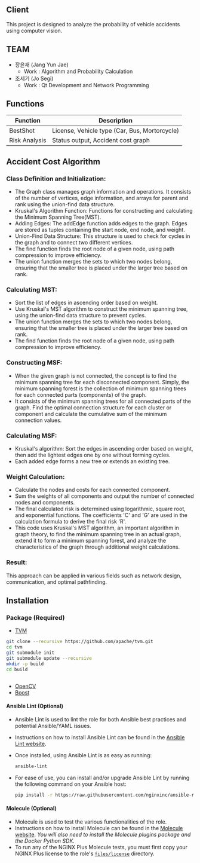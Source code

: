 ## Client
This project is designed to analyze the probability of vehicle accidents using computer vision.

## TEAM
- 장윤재 (Jang Yun Jae)
  - Work : Algorithm and Probability Calculation
- 조세기 (Jo Segi)
  - Work : Qt Development and Network Programming

## Functions

| Function | Description |
|---------|--------------|
| BestShot |  License, Vehicle type (Car, Bus, Mortorcycle)
| Risk Analysis | Status output, Accident cost graph |

## Accident Cost Algorithm
### Class Definition and Initialization:
- The Graph class manages graph information and operations. It consists of the number of vertices, edge information, and arrays for parent and rank using the union-find data structure.
- Kruskal's Algorithm Function: Functions for constructing and calculating the Minimum Spanning Tree(MST).
- Adding Edges: The addEdge function adds edges to the graph. Edges are stored as tuples containing the start node, end node, and weight.
- Union-Find Data Structure: This structure is used to check for cycles in the graph and to connect two different vertices.
- The find function finds the root node of a given node, using path compression to improve efficiency.
- The union function merges the sets to which two nodes belong, ensuring that the smaller tree is placed under the larger tree based on rank.
### Calculating MST:
- Sort the list of edges in ascending order based on weight.
- Use Kruskal's MST algorithm to construct the minimum spanning tree, using the union-find data structure to prevent cycles.
- The union function merges the sets to which two nodes belong, ensuring that the smaller tree is placed under the larger tree based on rank.
- The find function finds the root node of a given node, using path compression to improve efficiency.
### Constructing MSF:
- When the given graph is not connected, the concept is to find the minimum spanning tree for each disconnected component. Simply, the minimum spanning forest is the collection of minimum spanning trees for each connected parts (components) of the graph.
- It consists of the minimum spanning trees for all connected parts of the graph. Find the optimal connection structure for each cluster or component and calculate the cumulative sum of the minimum connection values.
### Calculating MSF:
- Kruskal's algorithm: Sort the edges in ascending order based on weight, then add the lightest edges one by one without forming cycles.
- Each added edge forms a new tree or extends an existing tree.
### Weight Calculation:
- Calculate the nodes and costs for each connected component.
- Sum the weights of all components and output the number of connected nodes and components.
- The final calculated risk is determined using logarithmic, square root, and exponential functions. The coefficients 'C' and 'G' are used in the calculation formula to derive the final risk 'R'.
- This code uses Kruskal's MST algorithm, an important algorithm in graph theory, to find the minimum spanning tree in an actual graph, extend it to form a minimum spanning forest, and analyze the characteristics of the graph through additional weight calculations.
### Result:
This approach can be applied in various fields such as network design, communication, and optimal pathfinding.


## Installation


### Package  (Required)

- [TVM](https://github.com/apache/tvm) 

```bash
git clone --recursive https://github.com/apache/tvm.git
cd tvm
git submodule init
git submodule update --recursive
mkdir -p build
cd build



```
- [OpenCV](https://github.com/opencv/opencv) 
- [Boost](https://github.com/boostorg/boost) 

#### Ansible Lint (Optional)

- Ansible Lint is used to lint the role for both Ansible best practices and potential Ansible/YAML issues.
- Instructions on how to install Ansible Lint can be found in the [Ansible Lint website](https://ansible.readthedocs.io/projects/lint/installing/).
- Once installed, using Ansible Lint is as easy as running:

  ```bash
  ansible-lint
  ```

- For ease of use, you can install and/or upgrade Ansible Lint by running the following command on your Ansible host:

  ```bash
  pip install -r https://raw.githubusercontent.com/nginxinc/ansible-role-nginx/main/.github/workflows/requirements/requirements_ansible_lint.txt
  ```

#### Molecule (Optional)

- Molecule is used to test the various functionalities of the role.
- Instructions on how to install Molecule can be found in the [Molecule website](https://molecule.readthedocs.io/en/latest/installation.html). *You will also need to install the Molecule plugins package and the Docker Python SDK.*
- To run any of the NGINX Plus Molecule tests, you must first copy your NGINX Plus license to the role's [`files/license`](/files/license/) directory.
